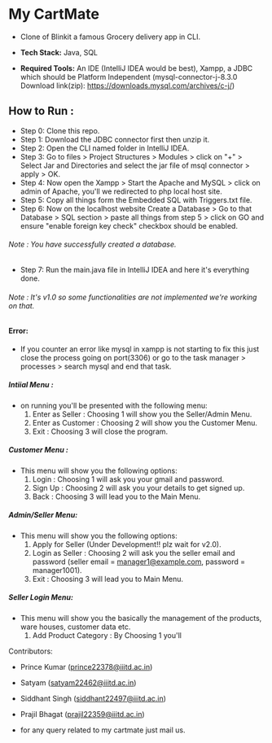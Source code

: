 # My CartMate
* Clone of Blinkit a famous Grocery delivery app in CLI.
* **Tech Stack:** Java, SQL

* **Required Tools:** An IDE (IntelliJ IDEA would be best), Xampp, a JDBC which should be Platform Independent (mysql-connector-j-8.3.0 Download link(zip): https://downloads.mysql.com/archives/c-j/)

## How to Run :
  * Step 0: Clone this repo.
  * Step 1: Download the JDBC connector first then unzip it.
  * Step 2: Open the CLI named folder in IntelliJ IDEA.
  * Step 3: Go to files > Project Structures > Modules > click on "+" > Select Jar and Directories and select the jar file of msql connector > apply > OK.
  * Step 4: Now open the Xampp > Start the Apache and MySQL > click on admin of Apache, you'll we redirected to php local host site.
  * Step 5: Copy all things form the Embedded SQL with Triggers.txt file.
  * Step 6: Now on the localhost website Create a Database > Go to that Database > SQL section > paste all things from step 5 > click on GO and ensure "enable foreign key check" checkbox should be enabled.
   ###### Note : You have successfully created a database.
  * Step 7: Run the main.java file in IntelliJ IDEA and here it's everything done.
   ###### Note : It's v1.0 so some functionalities are not implemented we're working on that.


#### Error:
  * If you counter an error like mysql in xampp is not starting to fix this just close the process going on port(3306) or go to the task manager > processes > search mysql and end that task.


##### Intiial Menu :
* on running you'll be presented with the following menu:
  1. Enter as Seller : Choosing 1 will show you the Seller/Admin Menu.
  2. Enter as Customer : Choosing 2 will show you the Customer Menu.
  3. Exit : Choosing 3 will close the program.
         
##### Customer Menu : 
* This menu will show you the following options: 
  1. Login : Choosing 1 will ask you your gmail and password.
  2. Sign Up : Choosing 2 will ask you your details to get signed up.
  3. Back : Choosing 3 will lead you to the Main Menu.

##### Admin/Seller Menu:
* This menu will show you the following options:
  1. Apply for Seller (Under Development!! plz wait for v2.0).
  2. Login as Seller : Choosing 2 will ask you the seller email and password (seller email = manager1@example.com, password = manager1001).
  3. Exit : Choosing 3 will lead you to Main Menu.
    
##### Seller Login Menu: 
* This menu will show you the basically the management of the products, ware houses, customer data etc.
  1. Add Product Category : By Choosing 1 you'll 




Contributors:
* Prince Kumar (prince22378@iiitd.ac.in)
* Satyam (satyam22462@iiitd.ac.in)
* Siddhant Singh (siddhant22497@iiitd.ac.in)
* Prajil Bhagat (prajil22359@iiitd.ac.in)

* for any query related to my cartmate just mail us.
